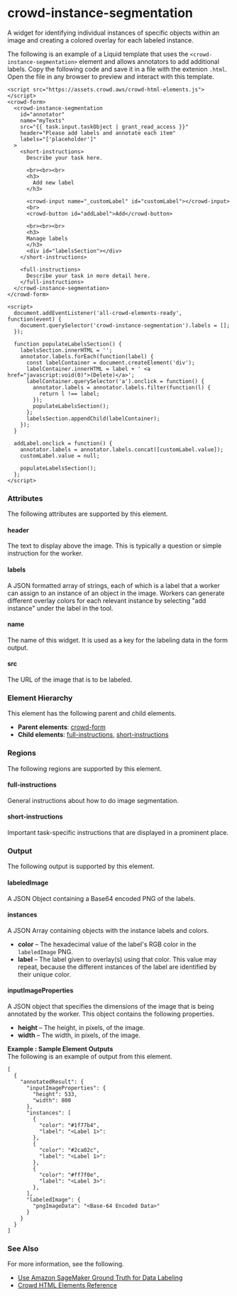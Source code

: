 # crowd\-instance\-segmentation<a name="sms-ui-template-crowd-instance-segmentation"></a>

A widget for identifying individual instances of specific objects within an image and creating a colored overlay for each labeled instance\.

The following is an example of a Liquid template that uses the `<crowd-instance-segmentation>` element and allows annotators to add additional labels\. Copy the following code and save it in a file with the extenion `.html`\. Open the file in any browser to preview and interact with this template\. 

```
<script src="https://assets.crowd.aws/crowd-html-elements.js"></script>
<crowd-form>
  <crowd-instance-segmentation
    id="annotator"
    name="myTexts"
    src="{{ task.input.taskObject | grant_read_access }}"
    header="Please add labels and annotate each item"
    labels="['placeholder']"
  >
    <short-instructions>
      Describe your task here.

      <br><br><br>
      <h3>
        Add new label
      </h3>
      
      <crowd-input name="_customLabel" id="customLabel"></crowd-input>
      <br>
      <crowd-button id="addLabel">Add</crowd-button>
      
      <br><br><br>
      <h3>
      Manage labels
      </h3>
      <div id="labelsSection"></div>
    </short-instructions>
    
    <full-instructions>
      Describe your task in more detail here.
    </full-instructions>
  </crowd-instance-segmentation>
</crowd-form>

<script>
  document.addEventListener('all-crowd-elements-ready', function(event) {
    document.querySelector('crowd-instance-segmentation').labels = [];  
  });
  
  function populateLabelsSection() {
    labelsSection.innerHTML = '';
    annotator.labels.forEach(function(label) {
      const labelContainer = document.createElement('div');
      labelContainer.innerHTML = label + ' <a href="javascript:void(0)">(Delete)</a>';
      labelContainer.querySelector('a').onclick = function() {
        annotator.labels = annotator.labels.filter(function(l) {
          return l !== label;
        });
        populateLabelsSection();
      };
      labelsSection.appendChild(labelContainer);
    });
  }

  addLabel.onclick = function() {
    annotator.labels = annotator.labels.concat([customLabel.value]);
    customLabel.value = null;
    
    populateLabelsSection();
  };
</script>
```

### Attributes<a name="instance-segmentation-attributes"></a>

The following attributes are supported by this element\.

#### header<a name="instance-segmentation-attributes-header"></a>

The text to display above the image\. This is typically a question or simple instruction for the worker\.

#### labels<a name="instance-segmentation-attributes-labels"></a>

A JSON formatted array of strings, each of which is a label that a worker can assign to an instance of an object in the image\. Workers can generate different overlay colors for each relevant instance by selecting "add instance" under the label in the tool\.

#### name<a name="instance-segmentation-attributes-name"></a>

The name of this widget\. It is used as a key for the labeling data in the form output\.

#### src<a name="instance-segmentation-attributes-src"></a>

The URL of the image that is to be labeled\.

### Element Hierarchy<a name="instance-segmentation-element-hierarchy"></a>

This element has the following parent and child elements\.
+ **Parent elements**: [crowd\-form](sms-ui-template-crowd-form.md)
+ **Child elements**: [full\-instructions](#instance-segmentation-regions-full-instructions), [short\-instructions](#instance-segmentation-regions-short-instructions)

### Regions<a name="instance-segmentation-regions"></a>

The following regions are supported by this element\.

#### full\-instructions<a name="instance-segmentation-regions-full-instructions"></a>

General instructions about how to do image segmentation\.

#### short\-instructions<a name="instance-segmentation-regions-short-instructions"></a>

Important task\-specific instructions that are displayed in a prominent place\.

### Output<a name="instance-segmentation-output"></a>

The following output is supported by this element\.

#### labeledImage<a name="instance-segmentation-output-labeledImage"></a>

A JSON Object containing a Base64 encoded PNG of the labels\.

#### instances<a name="instance-segmentation-output-labelMappings"></a>

A JSON Array containing objects with the instance labels and colors\.
+ **color** – The hexadecimal value of the label's RGB color in the `labeledImage` PNG\.
+ **label** – The label given to overlay\(s\) using that color\. This value may repeat, because the different instances of the label are identified by their unique color\.

#### inputImageProperties<a name="instance-segmentation-output-inputImageProperties"></a>

A JSON object that specifies the dimensions of the image that is being annotated by the worker\. This object contains the following properties\.
+ **height** – The height, in pixels, of the image\.
+ **width** – The width, in pixels, of the image\.

**Example : Sample Element Outputs**  
The following is an example of output from this element\.  

```
[
  {
    "annotatedResult": {
      "inputImageProperties": {
        "height": 533,
        "width": 800
      },
      "instances": [
        {
          "color": "#1f77b4",
          "label": "<Label 1>": 
        },
        {
          "color": "#2ca02c",
          "label": "<Label 1>": 
        },
        {
          "color": "#ff7f0e",
          "label": "<Label 3>": 
        },
      ],
      "labeledImage": {
        "pngImageData": "<Base-64 Encoded Data>"
      }
    }
  }
]
```

### See Also<a name="instance-segmentation-see-also"></a>

For more information, see the following\.
+ [Use Amazon SageMaker Ground Truth for Data Labeling](sms.md)
+ [Crowd HTML Elements Reference](sms-ui-template-reference.md)